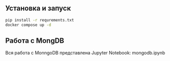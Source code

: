 ## Установка и запуск

```bash
pip install -r requrements.txt
docker compose up -d
```

## Работа с MongDB

Вся работа с MonngoDB представлена Jupyter Notebook: mongodb.ipynb